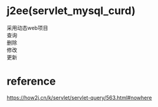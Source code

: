 # j2ee(servlet_mysql_curd)
采用动态web项目  
查询  
删除   
修改  
更新  

# reference
https://how2j.cn/k/servlet/servlet-query/563.html#nowhere 
